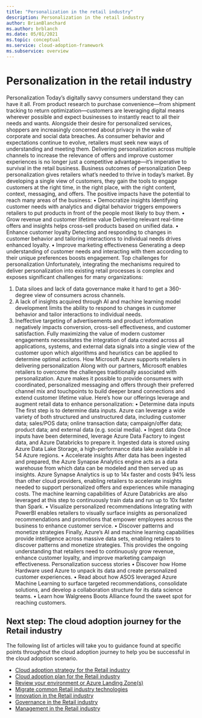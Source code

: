```yaml
---
title: "Personalization in the retail industry"
description: Personalization in the retail industry
author: BrianBlanchard
ms.author: brblanch
ms.date: 05/01/2021
ms.topic: conceptual
ms.service: cloud-adoption-framework
ms.subservice: overview
---
```


# Personalization in the retail industry

Personalization 
Today’s digitally savvy consumers understand they can have it all. From product research to purchase convenience—from shipment tracking to return optimization—customers are leveraging digital means wherever possible and expect businesses to instantly react to all their needs and wants. Alongside their desire for personalized services, shoppers are increasingly concerned about privacy in the wake of corporate and social data breaches. 
As consumer behavior and expectations continue to evolve, retailers must seek new ways of understanding and meeting them. Delivering personalization across multiple channels to increase the relevance of offers and improve customer experiences is no longer just a competitive advantage—it’s imperative to survival in the retail business.
Business outcomes of personalization
Deep personalization gives retailers what’s needed to thrive in today’s market. By developing a single view of customers, they gain the tools to engage customers at the right time, in the right place, with the right content, context, messaging, and offers. The positive impacts have the potential to reach many areas of the business:
•	Democratize insights 
Identifying customer needs with analytics and digital behavior triggers empowers retailers to put products in front of the people most likely to buy them.
•	Grow revenue and customer lifetime value
Delivering relevant real-time offers and insights helps cross-sell products based on unified data.
•	Enhance customer loyalty 
Detecting and responding to changes in customer behavior and tailoring interactions to individual needs drives enhanced loyalty.
•	Improve marketing effectiveness 
Generating a deep understanding of customer needs and interacting with them according to their unique preferences boosts engagement.
Top challenges for personalization
Unfortunately, integrating the mechanisms required to deliver personalization into existing retail processes is complex and exposes significant challenges for many organizations:
1.	Data siloes and lack of data governance make it hard to get a 360-degree view of consumers across channels.
2.	A lack of insights acquired through AI and machine learning model development limits the ability to respond to changes in customer behavior and tailor interactions to individual needs. 
3.	Ineffective targeting of advertisements and product information negatively impacts conversion, cross-sell effectiveness, and customer satisfaction.
Fully maximizing the value of modern customer engagements necessitates the integration of data created across all applications, systems, and external data signals into a single view of the customer upon which algorithms and heuristics can be applied to determine optimal actions.
How Microsoft Azure supports retailers in delivering personalization
Along with our partners, Microsoft enables retailers to overcome the challenges traditionally associated with personalization. Azure makes it possible to provide consumers with coordinated, personalized messaging and offers through their preferred channel mix and touchpoints to build deeper brand connections and extend customer lifetime value. 
Here’s how our offerings leverage and augment retail data to enhance personalization:
•	Determine data inputs 
The first step is to determine data inputs. Azure can leverage a wide variety of both structured and unstructured data, including customer data; sales/POS data; online transaction data; campaign/offer data; product data; and external data (e.g. social media).
•	Ingest data
Once inputs have been determined, leverage Azure Data Factory to ingest data, and Azure Databricks to prepare it. Ingested data is stored using Azure Data Lake Storage, a high-performance data lake available in all 54 Azure regions.
•	Accelerate insights
After data has been ingested and prepared, the Azure Synapse Analytics engine acts as a data warehouse from which data can be modeled and then served up as insights. Azure Synapse Analytics is up to 14x faster and costs 94% less than other cloud providers, enabling retailers to accelerate insights needed to support personalized offers and experiences while managing costs. The machine learning capabilities of Azure Databricks are also leveraged at this step to continuously train data and run up to 10x faster than Spark. 
•	Visualize personalized recommendations
Integrating with PowerBI enables retailers to visually surface insights as personalized recommendations and promotions that empower employees across the business to enhance customer service.
•	Discover patterns and monetize strategies
Finally, Azure’s AI and machine learning capabilities provide intelligence across massive data sets, enabling retailers to discover patterns and monetize strategies. This provides the ongoing understanding that retailers need to continuously grow revenue, enhance customer loyalty, and improve marketing campaign effectiveness.
Personalization success stories
•	Discover how Home Hardware used Azure to unpack its data and create personalized customer experiences. 
•	Read about how ASOS leveraged Azure Machine Learning to surface targeted recommendations, consolidate solutions, and develop a collaboration structure for its data science teams.
•	Learn how Walgreens Boots Alliance found the sweet spot for reaching customers.



## Next step: The cloud adoption journey for the Retail industry

The following list of articles will take you to guidance found at specific points throughout the cloud adoption journey to help you be successful in the cloud adoption scenario.

- [Cloud adoption strategy for the Retail industry](./strategy.md)
- [Cloud adoption plan for the Retail industry](./plan.md)
- [Review your environment or Azure Landing Zone(s)](./ready.md)
- [Migrate common Retail industry technologies](./migrate.md)
- [Innovation in the Retail industry](./innovate.md)
- [Governance in the Retail industry](./govern.md)
- [Management in the Retail industry](./manage.md)
